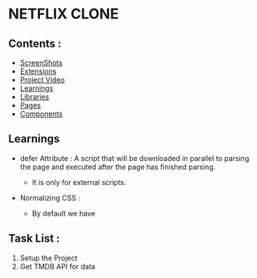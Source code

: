 # NETFLIX CLONE 

## Contents : 
- [ScreenShots](#screenshots)
- [Extensions](#extensions)
- [Project Video](#project-video)
- [Learnings](#learnings)
- [Libraries](#libraries)
- [Pages](#pages)
- [Components](components)

## Learnings

- defer Attribute :
  A script that will be downloaded in parallel to parsing the page and executed after the page has finished parsing.

  - It is only for external scripts.

- Normalizing CSS :
  - By default we have

## Task List :

1. Setup the Project
2. Get TMDB API for data
